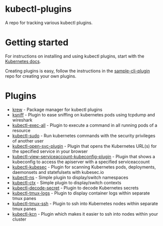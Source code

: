 # kubectl-plugins

A repo for tracking various kubectl plugins.

# Getting started

For instructions on installing and using kubectl plugins, start with the [Kubernetes docs](https://kubernetes.io/docs/tasks/extend-kubectl/kubectl-plugins/).

Creating plugins is easy, follow the instructions in the [sample-cli-plugin](https://github.com/kubernetes/sample-cli-plugin) repo for creating your own plugins.

# Plugins

* [krew](https://github.com/GoogleContainerTools/krew) - Package manager for kubectl plugins
* [ksniff](https://github.com/eldadru/ksniff) - Plugin to ease sniffing on kubernetes pods using tcpdump and wireshark
* [kubectl-exec-all](https://github.com/jpdasma/kubectl-exec-all) - Plugin to execute a command in all running pods of a resource
* [kubectl-sudo](https://github.com/postfinance/kubectl-sudo) - Run kubernetes commands with the security privileges of another user
* [kubectl-open-svc-plugin](https://github.com/superbrothers/kubectl-open-svc-plugin) - Plugin that opens the Kubernetes URL(s) for the specified service in your browser
* [kubectl-view-serviceaccount-kubeconfig-plugin](https://github.com/superbrothers/kubectl-view-serviceaccount-kubeconfig-plugin) - Plugin that shows a kubeconfig to access the apiserver with a specified serviceaccount
* [kubectl-kubesec](https://github.com/stefanprodan/kubectl-kubesec) - Plugin for scanning Kubernetes pods, deployments, daemonsets and statefulsets with kubesec.io
* [kubectl-ns](https://github.com/postfinance/kubectl-ns) - Simple plugin to display/switch namespaces
* [kubectl-ctx](https://github.com/postfinance/kubectl-ctx) - Simple plugin to display/switch contexts
* [kubectl-decode-secret](https://github.com/brosandilabs/kubectl-decode-secret) - Plugin to decode Kubernetes secrets 
* [kubectl-tmux-logs](https://github.com/brosandilabs/kubectl-tmux-logs) - Plugin to display container logs within separate tmux panes
* [kubectl-tmux-ssh](https://github.com/brosandilabs/kubectl-tmux-ssh) - Plugin to ssh into Kubernetes nodes within separate tmux panes
* [kubectl-kcn](https://github.com/marjamis/kubectl-kcn) - Plugin which makes it easier to ssh into nodes within your cluster
